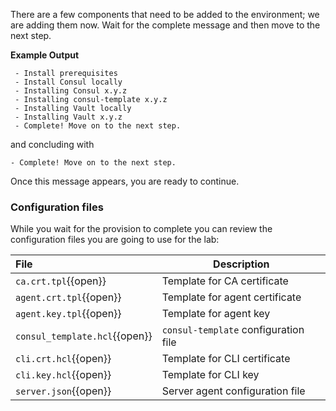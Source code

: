 There are a few components that need to be added to the environment; we are
adding them now. Wait for the complete message and then move to the
next step.

**Example Output**

```screenshot
 - Install prerequisites
 - Install Consul locally
 - Installing Consul x.y.z
 - Installing consul-template x.y.z
 - Installing Vault locally
 - Installing Vault x.y.z
 - Complete! Move on to the next step.
```

and concluding with

```
- Complete! Move on to the next step.
```

Once this message appears, you are ready to continue.

### Configuration files

While you wait for the provision to complete you can review the configuration files you are going to use for the lab:

| File                           | Description |
|:-------------------------------|-|
| `ca.crt.tpl`{{open}}                    | Template for CA certificate |
| `agent.crt.tpl`{{open}}                 | Template for agent certificate |
| `agent.key.tpl`{{open}}                 | Template for agent key |
| `consul_template.hcl`{{open}}           | `consul-template` configuration file |
| `cli.crt.hcl`{{open}}                   | Template for CLI certificate |
| `cli.key.hcl`{{open}}                   | Template for CLI key |
| `server.json`{{open}}                   | Server agent configuration file |

<!--

| `tls-policy.hcl`{{open}}                |  |
| `vault_provisioner_policy.hcl`{{open}}  |  |

-->